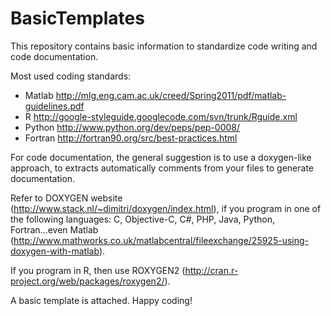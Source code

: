 BasicTemplates
==============

This repository contains basic information to standardize code writing and code documentation.


Most used coding standards:

- Matlab http://mlg.eng.cam.ac.uk/creed/Spring2011/pdf/matlab-guidelines.pdf
- R http://google-styleguide.googlecode.com/svn/trunk/Rguide.xml
- Python http://www.python.org/dev/peps/pep-0008/
- Fortran http://fortran90.org/src/best-practices.html


For code documentation, the general suggestion is to use a doxygen-like approach, to extracts automatically comments from your files to generate documentation. 

Refer to DOXYGEN website (http://www.stack.nl/~dimitri/doxygen/index.html), if you program in one of the following languages: C, Objective-C, C#, PHP, Java, Python, Fortran...even Matlab (http://www.mathworks.co.uk/matlabcentral/fileexchange/25925-using-doxygen-with-matlab).

If you program in R, then use ROXYGEN2 (http://cran.r-project.org/web/packages/roxygen2/).


A basic template is attached. Happy coding!



